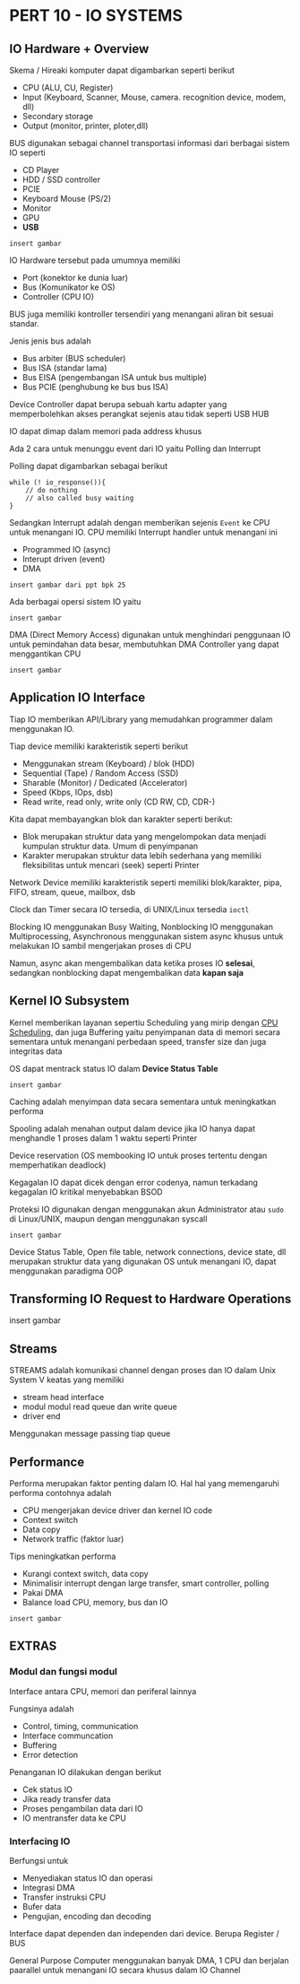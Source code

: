 # PERT 10 - IO SYSTEMS

## IO Hardware + Overview

Skema / Hireaki komputer dapat digambarkan seperti berikut

* CPU (ALU, CU, Register)
* Input (Keyboard, Scanner, Mouse, camera. recognition device, modem, dll)
* Secondary storage
* Output (monitor, printer, ploter,dll)

BUS digunakan sebagai channel transportasi informasi dari berbagai sistem IO seperti

* CD Player
* HDD / SSD controller
* PCIE
* Keyboard Mouse (PS/2)
* Monitor
* GPU
* **USB**

`insert gambar`

IO Hardware tersebut pada umumnya memiliki

* Port (konektor ke dunia luar)
* Bus (Komunikator ke OS)
* Controller (CPU IO)

BUS juga memiliki kontroller tersendiri yang menangani aliran bit sesuai standar. 

Jenis jenis bus adalah

* Bus arbiter (BUS scheduler)
* Bus ISA (standar lama)
* Bus EISA (pengembangan ISA untuk bus multiple)
* Bus PCIE (penghubung ke bus bus ISA)

Device Controller dapat berupa sebuah kartu adapter yang memperbolehkan akses perangkat sejenis atau tidak seperti USB HUB

IO dapat dimap dalam memori pada address khusus

Ada 2 cara untuk menunggu event dari IO yaitu Polling dan Interrupt

Polling dapat digambarkan sebagai berikut 

````
while (! io_response()){
    // do nothing
    // also called busy waiting
}
````

Sedangkan Interrupt adalah dengan memberikan sejenis `Event` ke CPU untuk menangani IO. CPU memiliki Interrupt handler untuk menangani ini

* Programmed IO (async)
* Interupt driven (event)
* DMA

`insert gambar dari ppt bpk 25`

Ada berbagai opersi sistem IO yaitu

`insert gambar`

DMA (Direct Memory Access) digunakan untuk menghindari penggunaan IO untuk pemindahan data besar, membutuhkan DMA Controller yang dapat menggantikan CPU

`insert gambar`

## Application IO Interface

Tiap IO memberikan API/Library yang memudahkan programmer dalam menggunakan IO.

Tiap device memiliki karakteristik seperti berikut

* Menggunakan stream (Keyboard) / blok (HDD)
* Sequential (Tape) / Random Access (SSD)
* Sharable (Monitor) / Dedicated (Accelerator)
* Speed (Kbps, IOps, dsb)
* Read write, read only, write only (CD RW, CD, CDR-)

Kita dapat membayangkan blok dan karakter seperti berikut:

* Blok merupakan struktur data yang mengelompokan data menjadi kumpulan struktur data. Umum di penyimpanan
* Karakter merupakan struktur data lebih sederhana yang memiliki fleksibilitas untuk mencari (seek) seperti Printer

Network Device memiliki karakteristik seperti memiliki blok/karakter, pipa, FIFO, stream, queue, mailbox, dsb

Clock dan Timer secara IO tersedia, di UNIX/Linux tersedia `ioctl`

Blocking IO menggunakan Busy Waiting, Nonblocking IO menggunakan Multiprocessing, Asynchronous menggunakan sistem async khusus untuk melakukan IO sambil mengerjakan proses di CPU

Namun, async akan mengembalikan data ketika proses IO **selesai**, sedangkan nonblocking dapat mengembalikan data **kapan saja**

## Kernel IO Subsystem

Kernel memberikan layanan sepertiu Scheduling yang mirip dengan [CPU Scheduling](PERT%2010.md#cpu-scheduling), dan juga Buffering yaitu penyimpanan data di memori secara sementara untuk menangani perbedaan speed, transfer size dan juga integritas data

OS dapat mentrack status IO dalam **Device Status Table**

`insert gambar`

Caching adalah menyimpan data secara sementara untuk meningkatkan performa

Spooling adalah menahan output dalam device jika IO hanya dapat menghandle 1 proses dalam 1 waktu seperti Printer

Device reservation (OS membooking IO untuk proses tertentu dengan memperhatikan deadlock)

Kegagalan IO dapat dicek dengan error codenya, namun terkadang kegagalan IO kritikal menyebabkan BSOD

Proteksi IO digunakan dengan menggunakan akun Administrator atau `sudo` di Linux/UNIX, maupun dengan menggunakan syscall

`insert gambar`

Device Status Table, Open file table, network connections, device state, dll merupakan struktur data yang digunakan OS untuk menangani IO, dapat menggunakan paradigma OOP

## Transforming IO Request to Hardware Operations

insert gambar

## Streams

STREAMS adalah komunikasi channel dengan proses dan IO dalam Unix System V keatas yang memiliki

* stream head interface
* modul modul read queue dan write queue
* driver end

Menggunakan message passing tiap queue

## Performance

Performa merupakan faktor penting dalam IO. Hal hal yang memengaruhi performa contohnya adalah

* CPU mengerjakan device driver dan kernel IO code
* Context switch
* Data copy
* Network traffic (faktor luar)

Tips meningkatkan performa

* Kurangi context switch, data copy
* Minimalisir interrupt dengan large transfer, smart controller, polling
* Pakai DMA
* Balance load CPU, memory, bus dan IO

`insert gambar`

## EXTRAS

### Modul dan fungsi modul

Interface antara CPU, memori dan periferal lainnya

Fungsinya adalah

* Control, timing, communication
* Interface communcation
* Buffering
* Error detection

Penanganan IO dilakukan dengan berikut

* Cek status IO
* Jika ready transfer data
* Proses pengambilan data dari IO
* IO mentransfer data ke CPU

### Interfacing IO

Berfungsi untuk

* Menyediakan status IO dan operasi
* Integrasi DMA
* Transfer instruksi CPU
* Bufer data
* Pengujian, encoding dan decoding 

Interface dapat dependen dan independen dari device. Berupa Register / BUS

General Purpose Computer menggunakan banyak DMA, 1 CPU dan berjalan paarallel untuk menangani IO secara khusus dalam IO Channel
